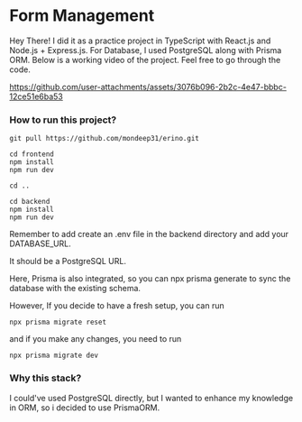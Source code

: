 # Form Management

Hey There! I did it as a practice project in TypeScript with React.js and Node.js + Express.js. For Database, I used PostgreSQL along with Prisma ORM. Below is a working video of the project. Feel free to go through the code.

https://github.com/user-attachments/assets/3076b096-2b2c-4e47-bbbc-12ce51e6ba53

### How to run this project?

```
git pull https://github.com/mondeep31/erino.git

cd frontend
npm install
npm run dev

cd ..

cd backend
npm install
npm run dev
```

Remember to add create an .env file in the backend directory and add your DATABASE_URL.

It should be a PostgreSQL URL.

Here, Prisma is also integrated, so you can npx prisma generate to sync the database with the existing schema.

However, If you decide to have a fresh setup, you can run

```
npx prisma migrate reset
```

and if you make any changes, you need to run

```
npx prisma migrate dev
```

### Why this stack?

I could've used PostgreSQL directly, but I wanted to enhance my knowledge in ORM, so i decided to use PrismaORM.
